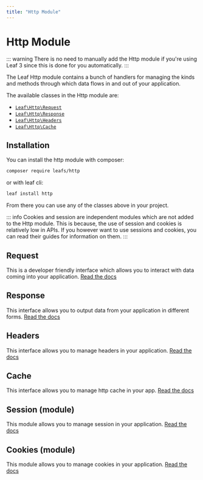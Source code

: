 ```yaml
---
title: "Http Module"
---
```


# Http Module

::: warning
There is no need to manually add the Http module if you're using Leaf 3 since this is done for you automatically.
:::

The Leaf Http module contains a bunch of handlers for managing the kinds and methods through which data flows in and out of your application.

The available classes in the Http module are:

- [`Leaf\Http\Request`](/modules/http/request)
- [`Leaf\Http\Response`](/modules/http/response)
- [`Leaf\Http\Headers`](/modules/http/headers)
- [`Leaf\Http\Cache`](/modules/http/cache)

## Installation

You can install the http module with composer:

```sh
composer require leafs/http
```

or with leaf cli:

```sh
leaf install http
```

From there you can use any of the classes above in your project.

::: info
Cookies and session are independent modules which are not added to the Http module. This is because, the use of session and cookies is relatively low in APIs. If you however want to use sessions and cookies, you can read their guides for information on them.
:::

## Request

This is a developer friendly interface which allows you to interact with data coming into your application. [Read the docs](/modules/http/request)

## Response

This interface allows you to output data from your application in different forms. [Read the docs](/modules/http/response)

## Headers

This interface allows you to manage headers in your application. [Read the docs](/modules/http/headers)

## Cache

This interface allows you to manage http cache in your app. [Read the docs](/modules/http/cache)

## Session (module)

This module allows you to manage session in your application. [Read the docs](/modules/session/)

## Cookies (module)

This module allows you to manage cookies in your application. [Read the docs](/modules/cookies)
